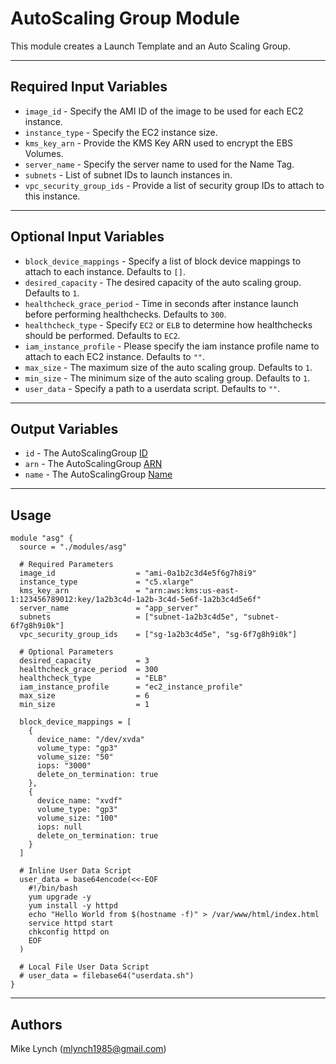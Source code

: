 # AutoScaling Group Module

This module creates a Launch Template and an Auto Scaling Group.

---

## Required Input Variables

- `image_id` - Specify the AMI ID of the image to be used for each EC2 instance.
- `instance_type` - Specify the EC2 instance size.
- `kms_key_arn` - Provide the KMS Key ARN used to encrypt the EBS Volumes.
- `server_name` - Specify the server name to used for the Name Tag.
- `subnets` - List of subnet IDs to launch instances in.
- `vpc_security_group_ids` - Provide a list of security group IDs to attach to this instance.

---

## Optional Input Variables

- `block_device_mappings` - Specify a list of block device mappings to attach to each instance. Defaults to `[]`.
- `desired_capacity` - The desired capacity of the auto scaling group. Defaults to `1`.
- `healthcheck_grace_period` - Time in seconds after instance launch before performing healthchecks. Defaults to `300`.
- `healthcheck_type` - Specify `EC2` or `ELB` to determine how healthchecks should be performed. Defaults to `EC2`.
- `iam_instance_profile` - Please specify the iam instance profile name to attach to each EC2 instance. Defaults to `""`.
- `max_size` - The maximum size of the auto scaling group. Defaults to `1`.
- `min_size` - The minimum size of the auto scaling group. Defaults to `1`.
- `user_data` - Specify a path to a userdata script. Defaults to `""`.

---

## Output Variables

- `id` - The AutoScalingGroup [ID](https://registry.terraform.io/providers/hashicorp/aws/latest/docs/resources/autoscaling_group#id)
- `arn` - The AutoScalingGroup [ARN](https://registry.terraform.io/providers/hashicorp/aws/latest/docs/resources/autoscaling_group#arn)
- `name` - The AutoScalingGroup [Name](https://registry.terraform.io/providers/hashicorp/aws/latest/docs/resources/autoscaling_group#name)

---

## Usage

```hcl
module "asg" {
  source = "./modules/asg"

  # Required Parameters
  image_id                  = "ami-0a1b2c3d4e5f6g7h8i9"
  instance_type             = "c5.xlarge"
  kms_key_arn               = "arn:aws:kms:us-east-1:123456789012:key/1a2b3c4d-1a2b-3c4d-5e6f-1a2b3c4d5e6f"
  server_name               = "app_server"
  subnets                   = ["subnet-1a2b3c4d5e", "subnet-6f7g8h9i0k"]
  vpc_security_group_ids    = ["sg-1a2b3c4d5e", "sg-6f7g8h9i0k"]

  # Optional Parameters
  desired_capacity          = 3
  healthcheck_grace_period  = 300
  healthcheck_type          = "ELB"
  iam_instance_profile      = "ec2_instance_profile"
  max_size                  = 6
  min_size                  = 1

  block_device_mappings = [
    {
      device_name: "/dev/xvda"
      volume_type: "gp3"
      volume_size: "50"
      iops: "3000"
      delete_on_termination: true
    },
    {
      device_name: "xvdf"
      volume_type: "gp3"
      volume_size: "100"
      iops: null
      delete_on_termination: true
    }
  ]

  # Inline User Data Script
  user_data = base64encode(<<-EOF
    #!/bin/bash
    yum upgrade -y
    yum install -y httpd
    echo "Hello World from $(hostname -f)" > /var/www/html/index.html
    service httpd start
    chkconfig httpd on
    EOF
  )

  # Local File User Data Script
  # user_data = filebase64("userdata.sh")
}
```

---

## Authors

Mike Lynch ([mlynch1985@gmail.com](mailto:mlynch1985@gmail.com))
